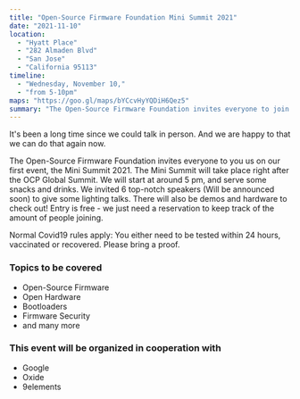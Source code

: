 ```yaml
---
title: "Open-Source Firmware Foundation Mini Summit 2021"
date: "2021-11-10"
location:
  - "Hyatt Place"
  - "282 Almaden Blvd"
  - "San Jose"
  - "California 95113"
timeline:
  - "Wednesday, November 10,"
  - "from 5-10pm"
maps: "https://goo.gl/maps/bYCcvHyYQDiH6Qez5"
summary: "The Open-Source Firmware Foundation invites everyone to join us for talks, tech demos, hardware, snacks and drinks!"
---
```


It's been a long time since we could talk in person. And we are happy to that we can do that again now.

The Open-Source Firmware Foundation invites everyone to you us on our first event, the Mini Summit 2021. The Mini Summit will take place right after the OCP Global Summit. We will start at around 5 pm, and serve some snacks and drinks. We invited 6 top-notch speakers (Will be announced soon) to give some lighting talks. There will also be demos and hardware to check out! Entry is free - we just need a reservation to keep track of the amount of people joining.

Normal Covid19 rules apply: You either need to be tested within 24 hours, vaccinated or recovered. Please bring a proof.

### Topics to be covered

- Open-Source Firmware
- Open Hardware
- Bootloaders
- Firmware Security
- and many more

### This event will be organized in cooperation with

- Google
- Oxide
- 9elements
